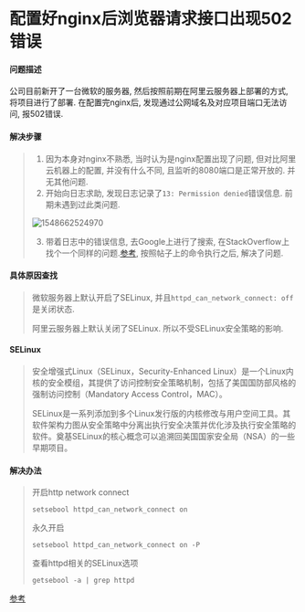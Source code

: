 # 配置好nginx后浏览器请求接口出现502错误

#### 问题描述

公司目前新开了一台微软的服务器, 然后按照前期在阿里云服务器上部署的方式, 将项目进行了部署. 在配置完nginx后, 发现通过公网域名及对应项目端口无法访问, 报502错误.

#### 解决步骤

> 1. 因为本身对nginx不熟悉, 当时认为是nginx配置出现了问题, 但对比阿里云机器上的配置, 并没有什么不同, 且监听的8080端口是正常开放的. 并无其他问题.
> 2. 开始向日志求助, 发现日志记录了`13: Permission denied`错误信息. 前期未遇到过此类问题.
>
> ![1548662524970](C:\Users\46081\AppData\Roaming\Typora\typora-user-images\1548662524970.png)
>
> 3. 带着日志中的错误信息, 去Google上进行了搜索, 在StackOverflow上找个一个同样的问题.[参考](https://stackoverflow.com/questions/23948527/13-permission-denied-while-connecting-to-upstreamnginx), 按照帖子上的命令执行之后, 解决了问题.

#### 具体原因查找

> 微软服务器上默认开启了SELinux, 并且`httpd_can_network_connect: off`是关闭状态. 
>
> 阿里云服务器上默认关闭了SELinux. 所以不受SELinux安全策略的影响.

#### SELinux

> 安全增强式Linux（SELinux，Security-Enhanced Linux）是一个Linux内核的安全模组，其提供了访问控制安全策略机制，包括了美国国防部风格的强制访问控制（Mandatory Access Control，MAC）。
>
> SELinux是一系列添加到多个Linux发行版的内核修改与用户空间工具。其软件架构力图从安全策略中分离出执行安全决策并优化涉及执行安全策略的软件。奠基SELinux的核心概念可以追溯回美国国家安全局（NSA）的一些早期项目。

#### 解决办法

> 开启http network connect
>
> `setsebool httpd_can_network_connect on`
>
> 永久开启
>
> `setsebool httpd_can_network_connect on -P`
>
> 查看httpd相关的SELinux选项
>
> `getsebool -a | grep httpd`

[参考](https://stackoverflow.com/questions/23948527/13-permission-denied-while-connecting-to-upstreamnginx)

